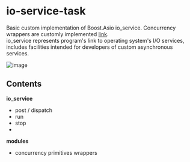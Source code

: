# io-service-task
Basic custom implementation of Boost.Asio io_service. Concurrency wrappers are customly implemented [link](https://github.com/Vafo/multithread-task). <br>
io_service represents program's link to operating system's I/O services, includes facilities intended for developers of custom asynchronous services.

![image](https://github.com/Vafo/io-service-task/assets/29276900/4f948a4a-0f60-4fce-81e6-78e6d112ece2)


## Contents
<b>io_service</b>
* post / dispatch
* run
* stop
* 
<b>modules</b>
* concurrency primitives wrappers

